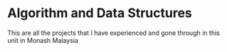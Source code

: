 # Algorithm and Data Structures

This are all the projects that I have experienced and gone through in this unit in Monash Malaysia

